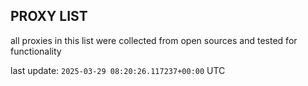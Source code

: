 ## PROXY LIST

all proxies in this list were collected from open sources and tested for functionality

last update: `2025-03-29 08:20:26.117237+00:00` UTC
